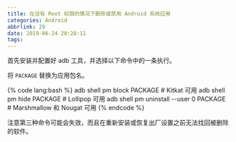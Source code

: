 ```yaml
---
title: 在没有 Root 权限的情况下删除或禁用 Android 系统应用
categories: Android
abbrlink: 29
date: 2019-06-24 20:28:11
tags:
---
```

首先安装并配置好 adb 工具，并选择以下命令中的一条执行。

将 `PACKAGE` 替换为应用包名。

{% code lang:bash %}
adb shell pm block PACKAGE # Kitkat 可用
adb shell pm hide PACKAGE # Lollipop 可用
adb shell pm uninstall --user 0 PACKAGE # Marshmallow 和 Nougat 可用
{% endcode %}

注意第三种命令可能会失效，而且在重新安装或恢复出厂设置之前无法找回被删除的软件。
